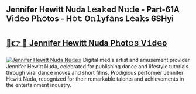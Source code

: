 ## Jennifer Hewitt Nuda L𝚎a𝚔ed N𝚞𝚍e - Part-61A Vi𝚍𝚎o P𝚑𝚘tos - H𝚘𝚝 O𝚗𝚕yf𝚊ns L𝚎a𝚔s 6SHyi

# <h2><a href="http://kf6um5.oniu.top/?m=Jennifer+Hewitt+Nuda">🔗👉 🔴 Jennifer Hewitt Nuda P𝚑ot𝚘𝚜 V𝚒d𝚎o</a></h2>

[![Jennifer Hewitt Nuda Nu𝚍e𝚜](https://i.imgur.com/0qMVB7G.gif)](http://kf6um5.oniu.top/?m=Jennifer+Hewitt+Nuda)
Digital media artist and amusement provider Jennifer Hewitt Nuda, celebrated for publishing dance and lifestyle tutorials through viral dance moves and short films. Prodigious performer Jennifer Hewitt Nuda, recognized for their remarkable talents and achievements in the entertainment industry.  
